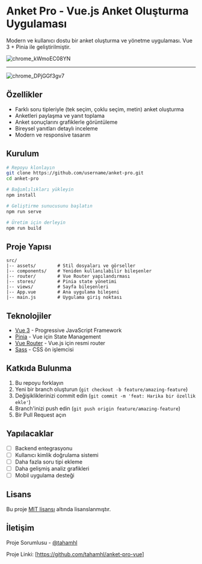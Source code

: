# Anket Pro - Vue.js Anket Oluşturma Uygulaması

Modern ve kullanıcı dostu bir anket oluşturma ve yönetme uygulaması. Vue 3 + Pinia ile geliştirilmiştir.

![chrome_kWmoEC08YN](https://github.com/user-attachments/assets/2c1323fd-b9d2-4c75-a6d3-e1813e097705)

---

![chrome_DPjGGf3gv7](https://github.com/user-attachments/assets/d83c3e05-299f-4b99-8f1c-0be95caf2cc2)


## Özellikler

- Farklı soru tipleriyle (tek seçim, çoklu seçim, metin) anket oluşturma
- Anketleri paylaşma ve yanıt toplama
- Anket sonuçlarını grafiklerle görüntüleme
- Bireysel yanıtları detaylı inceleme
- Modern ve responsive tasarım

## Kurulum

```bash
# Repoyu klonlayın
git clone https://github.com/username/anket-pro.git
cd anket-pro

# Bağımlılıkları yükleyin
npm install

# Geliştirme sunucusunu başlatın
npm run serve

# Üretim için derleyin
npm run build
```

## Proje Yapısı

```
src/
|-- assets/        # Stil dosyaları ve görseller
|-- components/    # Yeniden kullanılabilir bileşenler
|-- router/        # Vue Router yapılandırması
|-- stores/        # Pinia state yönetimi
|-- views/         # Sayfa bileşenleri
|-- App.vue        # Ana uygulama bileşeni
|-- main.js        # Uygulama giriş noktası
```

## Teknolojiler

- [Vue 3](https://vuejs.org/) - Progressive JavaScript Framework
- [Pinia](https://pinia.vuejs.org/) - Vue için State Management
- [Vue Router](https://router.vuejs.org/) - Vue.js için resmi router
- [Sass](https://sass-lang.com/) - CSS ön işlemcisi

## Katkıda Bulunma

1. Bu repoyu forklayın
2. Yeni bir branch oluşturun (`git checkout -b feature/amazing-feature`)
3. Değişikliklerinizi commit edin (`git commit -m 'feat: Harika bir özellik ekle'`)
4. Branch'inizi push edin (`git push origin feature/amazing-feature`)
5. Bir Pull Request açın

## Yapılacaklar

- [ ] Backend entegrasyonu
- [ ] Kullanıcı kimlik doğrulama sistemi
- [ ] Daha fazla soru tipi ekleme
- [ ] Daha gelişmiş analiz grafikleri
- [ ] Mobil uygulama desteği

## Lisans

Bu proje [MIT lisansı](LICENSE) altında lisanslanmıştır.

## İletişim

Proje Sorumlusu - [@tahamhl](https://github.com/tahamhl)

Proje Linki: [https://github.com/tahamhl/anket-pro-vue]
